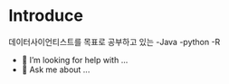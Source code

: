 
# Introduce
 데이터사이언티스트를 목표로 공부하고 있는
-Java
-python
-R





- 🤔 I’m looking for help with ...
- 💬 Ask me about ...


